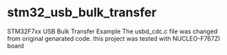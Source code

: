 # stm32_usb_bulk_transfer
STM32F7xx USB Bulk Transfer Example
The usbd_cdc.c file was changed from original genarated code.
this project was tested with NUCLEO-F767ZI board
